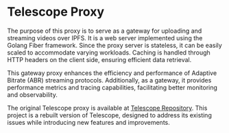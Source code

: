 # Telescope Proxy

The purpose of this proxy is to serve as a gateway for uploading and streaming videos over IPFS. It is a web server implemented using the Golang Fiber framework. Since the proxy server is stateless, it can be easily scaled to accommodate varying workloads. Caching is handled through HTTP headers on the client side, ensuring efficient data retrieval.  

This gateway proxy enhances the efficiency and performance of Adaptive Bitrate (ABR) streaming protocols. Additionally, as a gateway, it provides performance metrics and tracing capabilities, facilitating better monitoring and observability.  

The original Telescope proxy is available at [Telescope Repository](https://github.com/SBUNetSys/Telescope). This project is a rebuilt version of Telescope, designed to address its existing issues while introducing new features and improvements.
